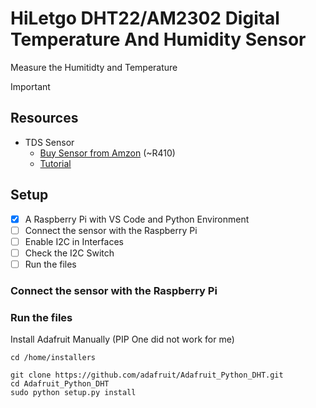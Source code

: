 # HiLetgo DHT22/AM2302 Digital Temperature And Humidity Sensor 
Measure the Humitidty and Temperature



Important

## Resources ##

+ TDS Sensor
    + [Buy Sensor from Amzon](https://www.amazon.com/dp/B01N9BA0O4/ref=cm_sw_em_r_mt_dp_GFQYDDD35FYXMQRK9N6C) (~R410)
    + [Tutorial](https://pimylifeup.com/raspberry-pi-humidity-sensor-dht22/)

## Setup ##

- [X] A Raspberry Pi with VS Code and Python Environment 
- [ ] Connect the sensor with the Raspberry Pi
- [ ] Enable I2C in Interfaces
- [ ] Check the I2C Switch
- [ ] Run the files

### Connect the sensor with the Raspberry Pi ###



### Run the files ###
Install Adafruit Manually (PIP One did not work for me)

```console
cd /home/installers

git clone https://github.com/adafruit/Adafruit_Python_DHT.git
cd Adafruit_Python_DHT
sudo python setup.py install
```

